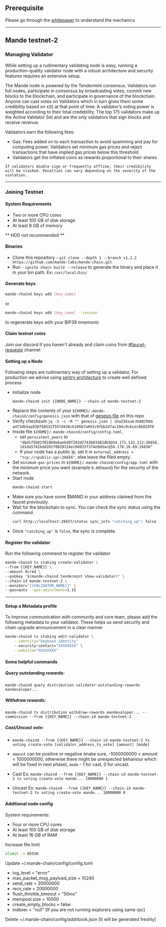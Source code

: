 ## Prerequisite
Please go through the [whitepaper](https://drive.google.com/file/d/17EScDNUlaYT1Xiera20x8rYsmI3ejggj/view) to understand the mechanics

---

## Mande testnet-2

### Managing Validator

While setting up a rudimentary validating node is easy, running a production-quality validator node with a robust architecture and security features requires an extensive setup.

The Mande node is powered by the Tendermint consensus. Validators run full nodes, participate in consensus by broadcasting votes, commit new blocks to the blockchain, and participate in governance of the blockchain. Anyone can cast votes on Validators which in turn gives them some credibility based on x(t) at that point of time. A validator’s voting power is weighted according to their total credebility. The top 175 validators make up the Active Validator Set and are the only validators that sign blocks and receive revenue.

Validators earn the following fees:
- Gas: Fees added on to each transaction to avoid spamming and pay for computing power. Validators set minimum gas prices and reject transactions that have implied gas prices below this threshold.
- Validators get the inflated coins as rewards proportional to their shares

`If validators double sign or frequently offline, their credibility will be slashed. Penalties can vary depending on the severity of the violation.`

---

### Joining Testnet


#### System Requirements

- Two or more CPU cores
- At least 100 GB of disk storage
- At least 8 GB of memory

** HDD not recommended **

#### Binaries

- Clone this repository - `git clone --depth 1 --branch v1.2.2 https://github.com/mande-labs/mande-chain.git`
- Run - `ignite chain build --release` to generate the binary and place it in your bin path. Ex: `/usr/local/bin/`

#### Generate keys
```bash
mande-chaind keys add [key_name]
```
or
```bash
mande-chaind keys add [key_name] --recover  
```  
 to regenerate keys with your BIP39 mnemonic
 
#### Claim testnet coins
Join our discord if you haven't already and claim coins from [#faucet-requests](https://discord.gg/VmKYxQJSTM) channel

#### Setting up a Node
Following steps  are  rudimentary way of setting up a validator, For production we advise using [sentry architecture](https://forum.cosmos.network/t/sentry-node-architecture-overview/454) to create well defined process

* Initialize node
	```shell
	mande-chaind init {{NODE_NAME}} --chain-id mande-testnet-2
	```
* Replace the contents of your `${HOME}/.mande-chaind/config/genesis.json` with that of [genesis file](https://github.com/mande-labs/testnet-2/blob/main/genesis.json) on this repo
* Verify checksum `jq -S -c -M "" genesis.json | sha256sum` matches `a4f3db3aa938f58532f557d436cb105b7a893c9fbb2d7ac194c9c6cec8b82df0`
* Inside file `${HOME}/.mande-chaind/config/config.toml`, 
  * set `persistent_peers` to `"dbd1f5b01f010b9e6ae6d9f293d2743b03482db5@34.171.132.212:26656,1d1da5742bdd281f0829124ec60033f374e9ddac@34.170.16.69:26656"`
  * If your node has a public ip, set it in `external_address = "tcp://<public-ip>:26656"`, else leave the filed empty.
* Set `minimum-gas-prices` in `${HOME}/.mande-chaind/config/app.toml` with the minimum price you want (example `0.005mand`) for the security of the network.
* Start node
	```bash
	mande-chaind start
	```
* Make sure you have some $MAND in your address claimed from the faucet previously.
* Wait for the blockchain to sync. You can check the sync status using the command
	```bash
	curl http://localhost:26657/status sync_info "catching_up": false
	```
* Once `"catching_up"` is `false`, the sync is complete.


#### Register the validator

Run the following command to register the validator  
```bash
mande-chaind tx staking create-validator \
--from {{KEY_NAME}} \
--amount 0cred \
--pubkey "$(mande-chaind tendermint show-validator)" \
--chain-id mande-testnet-2 \
--moniker="{{VALIDATOR_NAME}}" \
--gas=auto --gas-adjustment=1.15
```

---


#### Setup a Metadata profile
To Improve  communication with community and core team, please add the following metadata to your validator. These  helps us  send security and chain upgrade announcement in a clear manner

```bash
mande-chaind tx staking edit-validator \
    --identity="keybase identity"
    --security-contact="XXXXXXXX" \
    --website="XXXXXXXX"
```

#### Some helpful commands
##### Query outstanding rewards:
`mande-chaind query distribution validator-outstanding-rewards mandevaloper...`
##### Withdraw rewards:
`mande-chaind tx distribution withdraw-rewards mandevaloper... --commission --from {{KEY_NAME}} --chain-id mande-testnet-2`
##### Cast/Uncast vote:
- `mande-chaind --from {{KEY_NAME}} --chain-id mande-testnet-2 tx voting create-vote [validator_address_to_vote] [amount] [mode]`

- `amount` can be positive or negative (make sure, -1000000000 < amount < 1000000000, otherwise there might be unexpected behaviour which will be fixed in next phase), `mode` - 1 for cast, 0 for uncast.

- Cast Ex: `mande-chaind --from {{KEY_NAME}} --chain-id mande-testnet-2 tx voting create-vote mande... 10000000 1`

- Uncast Ex: `mande-chaind --from {{KEY_NAME}} --chain-id mande-testnet-2 tx voting create-vote mande... 10000000 0`

#### Additional node config
System requirements:
- Four or more CPU cores
- At least 100 GB of disk storage
- At least 16 GB of RAM

Increase file limit
```bash
ulimit -n 65536
```

Update ~/.mande-chain/config/config.toml
* log_level = "error"
* max_packet_msg_payload_size = 10240
* send_rate = 20000000
* recv_rate = 20000000
* flush_throttle_timeout = "50ms"
* mempool.size = 10000
* create_empty_blocks = false
* indexer = "null" [If you are not running explorers using same rpc]

Delete ~/.mande-chain/config/addrbook.json [It will be generated freshly]